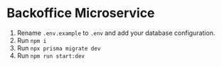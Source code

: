 # Backoffice Microservice

1. Rename `.env.example` to `.env` and add your database configuration.
2. Run `npm i`
3. Run `npx prisma migrate dev`
4. Run `npm run start:dev`